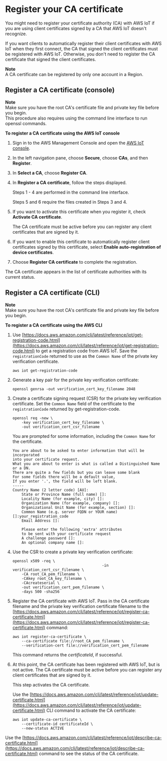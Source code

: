 # Register your CA certificate<a name="register-CA-cert"></a>

You might need to register your certificate authority \(CA\) with AWS IoT if you are using client certificates signed by a CA that AWS IoT doesn't recognize\.

If you want clients to automatically register their client certificates with AWS IoT when they first connect, the CA that signed the client certificates must be registered with AWS IoT\. Otherwise, you don't need to register the CA certificate that signed the client certificates\.

**Note**  
A CA certificate can be registered by only one account in a Region\.

## Register a CA certificate \(console\)<a name="register-CA-cert-console"></a>

**Note**  
Make sure you have the root CA's certificate file and private key file before you begin\.  
This procedure also requires using the command line interface to run openssl commands\.

**To register a CA certificate using the AWS IoT console**

1. Sign in to the AWS Management Console and open the [AWS IoT console](https://console.aws.amazon.com/iot/home)\.

1. In the left navigation pane, choose **Secure**, choose **CAs**, and then **Register**\.

1. In **Select a CA**, choose **Register CA**\.

1. In **Register a CA certificate**, follow the steps displayed\.

   Steps 1 \- 4 are performed in the command line interface\.

   Steps 5 and 6 require the files created in Steps 3 and 4\.

1. If you want to activate this certificate when you register it, check **Activate CA certificate**\.

   The CA certificate must be active before you can register any client certificates that are signed by it\.

1. If you want to enable this certificate to automatically register client certificates signed by this certificate, select **Enable auto\-registration of device certificates**\.

1. Choose **Register CA certificate** to complete the registration\.

The CA certificate appears in the list of certificate authorities with its current status\.

## Register a CA certificate \(CLI\)<a name="register-CA-cert-cli"></a>

**Note**  
Make sure you have the root CA's certificate file and private key file before you begin\.

**To register a CA certificate using the AWS CLI**

1. Use [https://docs.aws.amazon.com/cli/latest/reference/iot/get-registration-code.html](https://docs.aws.amazon.com/cli/latest/reference/iot/get-registration-code.html) to get a registration code from AWS IoT\. Save the `registrationCode` returned to use as the `Common Name` of the private key verification certificate\.

   ```
   aws iot get-registration-code
   ```

1. Generate a key pair for the private key verification certificate:

   ```
   openssl genrsa -out verification_cert_key_filename 2048
   ```

1. Create a certificate signing request \(CSR\) for the private key verification certificate\. Set the `Common Name` field of the certificate to the `registrationCode` returned by get\-registration\-code\.

   ```
   openssl req -new \
       -key verification_cert_key_filename \
       -out verification_cert_csr_filename
   ```

   You are prompted for some information, including the `Common Name` for the certificate\.

   ```
   You are about to be asked to enter information that will be incorporated
   into your certificate request.
   What you are about to enter is what is called a Distinguished Name or a DN.
   There are quite a few fields but you can leave some blank
   For some fields there will be a default value,
   If you enter '.', the field will be left blank.
   -----
   Country Name (2 letter code) [AU]:
       State or Province Name (full name) []:
       Locality Name (for example, city) []:
       Organization Name (for example, company) []:
       Organizational Unit Name (for example, section) []:
       Common Name (e.g. server FQDN or YOUR name) []:your_registration_code
       Email Address []:
   
       Please enter the following 'extra' attributes
       to be sent with your certificate request
       A challenge password []:
       An optional company name []:
   ```

1. Use the CSR to create a private key verification certificate:

   ```
   openssl x509 -req \
                                           -in verification_cert_csr_filename \
       -CA root_CA_pem_filename \
       -CAkey root_CA_key_filename \
       -CAcreateserial \
       -out verification_cert_pem_filename \
       -days 500 -sha256
   ```

1. Register the CA certificate with AWS IoT\. Pass in the CA certificate filename and the private key verification certificate filename to the [https://docs.aws.amazon.com/cli/latest/reference/iot/register-ca-certificate.html](https://docs.aws.amazon.com/cli/latest/reference/iot/register-ca-certificate.html) command:

   ```
   aws iot register-ca-certificate \
       --ca-certificate file://root_CA_pem_filename \
       --verification-cert file://verification_cert_pem_filename
   ```

   This command returns the *certificateId*, if successful\.

1. At this point, the CA certificate has been registered with AWS IoT, but is not active\. The CA certificate must be active before you can register any client certificates that are signed by it\.

   This step activates the CA certificate\.

   Use the [https://docs.aws.amazon.com/cli/latest/reference/iot/update-certificate.html](https://docs.aws.amazon.com/cli/latest/reference/iot/update-certificate.html) CLI command to activate the CA certificate:

   ```
   aws iot update-ca-certificate \
       --certificate-id certificateId \
       --new-status ACTIVE
   ```

Use the [https://docs.aws.amazon.com/cli/latest/reference/iot/describe-ca-certificate.html](https://docs.aws.amazon.com/cli/latest/reference/iot/describe-ca-certificate.html) command to see the status of the CA certificate\.
